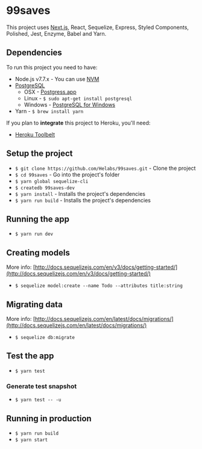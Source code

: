 # 99saves

This project uses [Next.js](https://github.com/zeit/next.js), React, Sequelize, Express, Styled Components, Polished, Jest, Enzyme, Babel and Yarn.

## Dependencies

To run this project you need to have:

* Node.js v7.7.x - You can use [NVM](https://github.com/creationix/nvm)
* [PostgreSQL](http://www.postgresql.org/)
  * OSX - [Postgress.app](http://postgresapp.com/)
  * Linux - `$ sudo apt-get install postgresql`
  * Windows - [PostgreSQL for Windows](http://www.postgresql.org/download/windows/)
* Yarn - `$ brew install yarn`

If you plan to **integrate** this project to Heroku, you'll need:

* [Heroku Toolbelt](https://toolbelt.heroku.com/)

## Setup the project

* `$ git clone https://github.com/Helabs/99saves.git` - Clone the project
* `$ cd 99saves` - Go into the project's folder
* `$ yarn global sequelize-cli`
* `$ createdb 99saves-dev`
* `$ yarn install` - Installs the project's dependencies
* `$ yarn run build` - Installs the project's dependencies

## Running the app

* `$ yarn run dev`

## Creating models

More info: [http://docs.sequelizejs.com/en/v3/docs/getting-started/](http://docs.sequelizejs.com/en/v3/docs/getting-started/)

* `$ sequelize model:create --name Todo --attributes title:string`

## Migrating data

More info: [http://docs.sequelizejs.com/en/latest/docs/migrations/](http://docs.sequelizejs.com/en/latest/docs/migrations/)

* `$ sequelize db:migrate`

## Test the app

* `$ yarn test`

### Generate test snapshot

* `$ yarn test -- -u`

## Running in production

* `$ yarn run build`
* `$ yarn start`
